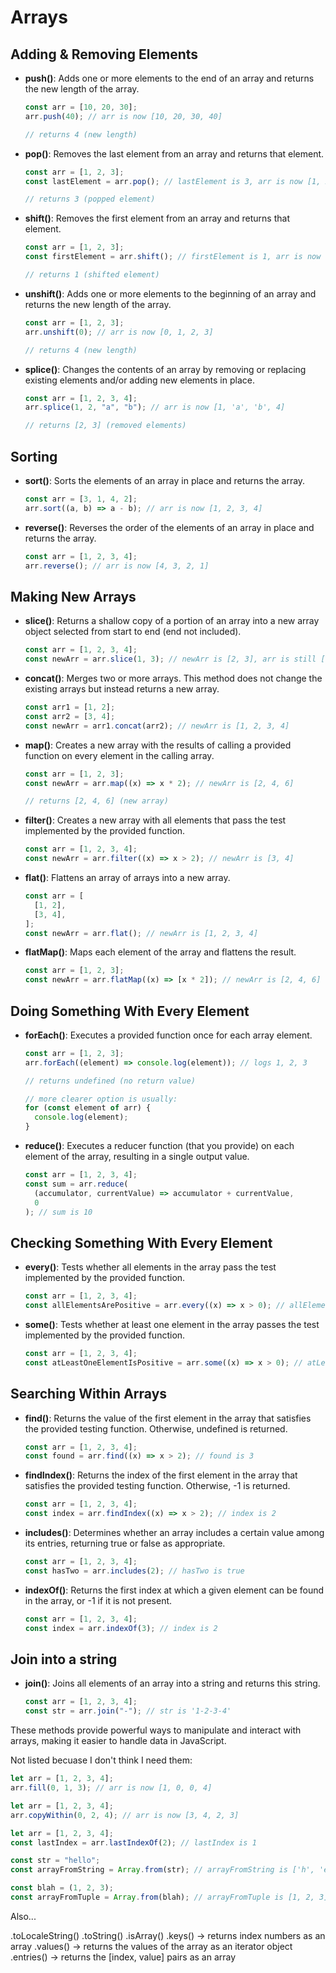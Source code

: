 # Arrays

## Adding & Removing Elements

- **push()**: Adds one or more elements to the end of an array and returns the new length of the array.

  ```ts
  const arr = [10, 20, 30];
  arr.push(40); // arr is now [10, 20, 30, 40]

  // returns 4 (new length)
  ```

- **pop()**: Removes the last element from an array and returns that element.

  ```ts
  const arr = [1, 2, 3];
  const lastElement = arr.pop(); // lastElement is 3, arr is now [1, 2]

  // returns 3 (popped element)
  ```

- **shift()**: Removes the first element from an array and returns that element.

  ```ts
  const arr = [1, 2, 3];
  const firstElement = arr.shift(); // firstElement is 1, arr is now [2, 3]

  // returns 1 (shifted element)
  ```

- **unshift()**: Adds one or more elements to the beginning of an array and returns the new length of the array.

  ```ts
  const arr = [1, 2, 3];
  arr.unshift(0); // arr is now [0, 1, 2, 3]

  // returns 4 (new length)
  ```

- **splice()**: Changes the contents of an array by removing or replacing existing elements and/or adding new elements in place.

  ```ts
  const arr = [1, 2, 3, 4];
  arr.splice(1, 2, "a", "b"); // arr is now [1, 'a', 'b', 4]

  // returns [2, 3] (removed elements)
  ```

## Sorting

- **sort()**: Sorts the elements of an array in place and returns the array.

  ```ts
  const arr = [3, 1, 4, 2];
  arr.sort((a, b) => a - b); // arr is now [1, 2, 3, 4]
  ```

- **reverse()**: Reverses the order of the elements of an array in place and returns the array.

  ```ts
  const arr = [1, 2, 3, 4];
  arr.reverse(); // arr is now [4, 3, 2, 1]
  ```

## Making New Arrays

- **slice()**: Returns a shallow copy of a portion of an array into a new array object selected from start to end (end not included).

  ```ts
  const arr = [1, 2, 3, 4];
  const newArr = arr.slice(1, 3); // newArr is [2, 3], arr is still [1, 2, 3, 4]
  ```

- **concat()**: Merges two or more arrays. This method does not change the existing arrays but instead returns a new array.

  ```ts
  const arr1 = [1, 2];
  const arr2 = [3, 4];
  const newArr = arr1.concat(arr2); // newArr is [1, 2, 3, 4]
  ```

- **map()**: Creates a new array with the results of calling a provided function on every element in the calling array.

  ```ts
  const arr = [1, 2, 3];
  const newArr = arr.map((x) => x * 2); // newArr is [2, 4, 6]

  // returns [2, 4, 6] (new array)
  ```

- **filter()**: Creates a new array with all elements that pass the test implemented by the provided function.

  ```ts
  const arr = [1, 2, 3, 4];
  const newArr = arr.filter((x) => x > 2); // newArr is [3, 4]
  ```

- **flat()**: Flattens an array of arrays into a new array.

  ```ts
  const arr = [
    [1, 2],
    [3, 4],
  ];
  const newArr = arr.flat(); // newArr is [1, 2, 3, 4]
  ```

- **flatMap()**: Maps each element of the array and flattens the result.

  ```ts
  const arr = [1, 2, 3];
  const newArr = arr.flatMap((x) => [x * 2]); // newArr is [2, 4, 6]
  ```

## Doing Something With Every Element

- **forEach()**: Executes a provided function once for each array element.

  ```ts
  const arr = [1, 2, 3];
  arr.forEach((element) => console.log(element)); // logs 1, 2, 3

  // returns undefined (no return value)

  // more clearer option is usually:
  for (const element of arr) {
    console.log(element);
  }
  ```

- **reduce()**: Executes a reducer function (that you provide) on each element of the array, resulting in a single output value.

  ```ts
  const arr = [1, 2, 3, 4];
  const sum = arr.reduce(
    (accumulator, currentValue) => accumulator + currentValue,
    0
  ); // sum is 10
  ```

## Checking Something With Every Element

- **every()**: Tests whether all elements in the array pass the test implemented by the provided function.

  ```ts
  const arr = [1, 2, 3, 4];
  const allElementsArePositive = arr.every((x) => x > 0); // allElementsArePositive is true
  ```

- **some()**: Tests whether at least one element in the array passes the test implemented by the provided function.

  ```ts
  const arr = [1, 2, 3, 4];
  const atLeastOneElementIsPositive = arr.some((x) => x > 0); // atLeastOneElementIsPositive is true
  ```

## Searching Within Arrays

- **find()**: Returns the value of the first element in the array that satisfies the provided testing function. Otherwise, undefined is returned.

  ```ts
  const arr = [1, 2, 3, 4];
  const found = arr.find((x) => x > 2); // found is 3
  ```

- **findIndex()**: Returns the index of the first element in the array that satisfies the provided testing function. Otherwise, -1 is returned.

  ```ts
  const arr = [1, 2, 3, 4];
  const index = arr.findIndex((x) => x > 2); // index is 2
  ```

- **includes()**: Determines whether an array includes a certain value among its entries, returning true or false as appropriate.

  ```ts
  const arr = [1, 2, 3, 4];
  const hasTwo = arr.includes(2); // hasTwo is true
  ```

- **indexOf()**: Returns the first index at which a given element can be found in the array, or -1 if it is not present.

  ```ts
  const arr = [1, 2, 3, 4];
  const index = arr.indexOf(3); // index is 2
  ```

## Join into a string

- **join()**: Joins all elements of an array into a string and returns this string.
  ```ts
  const arr = [1, 2, 3, 4];
  const str = arr.join("-"); // str is '1-2-3-4'
  ```

These methods provide powerful ways to manipulate and interact with arrays, making it easier to handle data in JavaScript.

Not listed becuase I don't think I need them:

```ts
let arr = [1, 2, 3, 4];
arr.fill(0, 1, 3); // arr is now [1, 0, 0, 4]

let arr = [1, 2, 3, 4];
arr.copyWithin(0, 2, 4); // arr is now [3, 4, 2, 3]

let arr = [1, 2, 3, 4];
const lastIndex = arr.lastIndexOf(2); // lastIndex is 1

const str = "hello";
const arrayFromString = Array.from(str); // arrayFromString is ['h', 'e', 'l', 'l', 'o']

const blah = (1, 2, 3);
const arrayFromTuple = Array.from(blah); // arrayFromTuple is [1, 2, 3]
```

Also...

.toLocaleString()
.toString()
.isArray()
.keys() -> returns index numbers as an array
.values() -> returns the values of the array as an iterator object
.entries() -> returns the [index, value] pairs as an array
